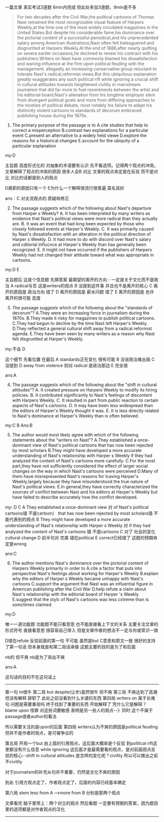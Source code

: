 一篇文章 真实考试3道题 6min内完成
但此处多加3道题，9min差不多

>For two decades after the Civil War,the political cartoons of Thomas Nast remained the most recognizable visual feature of Harpers Weekly,at the time one of the most widely circulated magazines
in the United States.But despite his considerable fame,his dominance over the pictorial content of a
successful periodical,and his unprecedented salary among American illustrations,Nast often felt
beleaguered and disgruntled at Harpers Weekly.At the end of 1886,after nearly quitting on severa
earlier occasions,he declined to renew his contract with his publishers.Writers on Nast have commonly
blamed his dissatisfaction and waning influence at the firm upon political feuding with the management.
allegedly an increasing conservative group reluctant to tolerate Nast's radical,reformist views.But this
ubiquitous explanation greatly exaggerates any such political rift while ignoring a crucial shift in cultural
attitudes towards heightened civility in mainstream joumalism that did far more to fuel resentments
between the artist and his editorial board.Nast's alienation from his longtime employer stem
from divergent political goals and more from differing approaches to the niceties of political debate, most
notably his failure to adapt his distinctly violent cartoons to standards of decorum embraced publishing house during the 1870s.

1. The primary purpose of the passage is to 
A.cite studies that help to correct a misperception
B.contrast two explanations for a particular event
C.present an alternative to a widely held viewe
D.explore the reasons for a historical changee
E.account for the ubiquity of a particular explanation

my:D

主旨题 高度形式化的 对抽象的术语要有认识 先不看选项。记得两个观点的冲突。文章解释了观点的冲突的原因 
很多人会B 对比 文章的观点肯定是在反驳 而不是对比 对比的话都是别人的观点

D离职的原因只有一个
E为什么一个解释很流行很普遍 莫名其妙

ans：C 对主流观点的 质疑和修正


2. The passage suggests which of the following about Nast's departure from Harper s Weekly?
A. It has been interpreted by many writers as evidence that Nast's political views were more radical than they actually are.
B. It was an event that had long been expected by those who closely followed events at Harper's Weekly.
C. It was primarily caused by Nast's dissatisfaction with an alteration in the political direction of Harper s Weekly.
D. It had more to do with discord over Nast's salary and cditorial influcnce at Harper's Weekly than has generally been recognized.
E. It might not have occurred if the publishers of Harpers Weekly had not changed their attitude toward what was appropriate in cartoons.

my:D E

主旨题后 这是个信息题 先猜答案 最期望的离开的方向 - 一定是关于文化而不是政治
A radical与否 这是writers的观点
B 没提到这件事 并且也不是离开的核心
C 离开的原因是 政治方向  错了 
D 离开的原因是 薪水问题 错了
E 离开的原因是 也许 离开的很可能 态度

3. The passage suggests which of the following about the "standards of decorum"?
A.They were an increasing force in journalism during the 1870s.
B.They made it risky for magazines to publish political cartoons.
C.They had begun to decline by the time Nast left Harper's Weekly.
D.They reflected a general cultural shift away from a radical reformist agenda.
E.They have been seen by many writers as a reason why Nast felt disgruntled at Harper's Weekly.

my:不会 D

这个细节 先看位置 在最后
A standards正在变化 很有可能 
B 没说政治难出版
C 没提到
D away from violence 则对 radical 是政治那边 
E 完全错

ans:A

4. The passage suggests which of the following about the "shift in cultural attitudes"?
A. It created pressure on Harpers Weekly to modify its hiring policies.
B. It contributed significantly to Nast's feelings of discontent with Harpers Weekly.
C. It resulted in part from public reaction to certain aspects of Nast's cartoons.
D. It may have been less widespread than the editors of Harper's Weekly thought it was.
E. It is less directly related to Nast's dominance at Harper's Weekly than is often believed.

my:C  B
Ans:B


5. The author would most likely agree with which of the following statements about the "writers on Nast"?
A.They established a once-dominant view of Nast's political cartoons that has now been rejected by most scholars
B.They might have developed a more accurate understanding of Nast's relationship with Harper s Weekly if they had analyzed the content of Nast's cartoons more carefully.
C.For the most part,they have not sufficiently considered the effect of larger social changes on the way in which Nast's cartoons were perceived
D.Many of them have misrepresented Nast's reasons for lcaving Harper's Weekly,largely because they have misunderstood the true nature of Nast's political views.
E.In general,they have correctly characterized the sources of conflict between Nast and his editors at Harper's Weekly but have failed to describe accurately how the conflict developed.

my:  D  C
A They established a once-dominant view 对 of Nast's political cartoons错 不是cartoon） that has now been rejected by most scholars错 不能代表别的观点
B They might have developed a more accurate understanding of Nast's relationship with Harper s Weekly 对 if they had analyzed the content of Nast's
cartoons 错 不是cartoons
C 对了 社会的变化 cultural change
D 前半句对 完美 错在political 
E correct已经错了 这题的预期肯定是wrong

ans:C


6. The author mentions Nast's dominance over the pictorial content of Harpers Weekly primarily in order to
A.cite a factor that puts into perspective Nast's feelings about working for Harper's Weekly
B.explain why the editors of Harper s Weekly became unhappy with Nast's cartoons
C.support the argument that Nast was an influential figure in American publishing after the Civil War
D.help refute a claim about Nast's relationship with the editorial board of Harper 's Weekly
E.suggest that the stylc of Nast's cartoons was less cxtreme than is somctimes claimed


my:D

唯一一道功能题 功能题不能只看意思 也不能直接看上下文的关系 主要关注文章的形式符号
直接看意思 很容易自己带入 但是文章作者的想法不一定与你或常识一致

D错在refute 反驳前面的第一句 不可能  虽然是but
C意思和原文一致 很好的支持了第一句话  但本身就是和第二局话承接 这题主要的目的是为了和后面

nb的 但不爽  nb是为了突出不爽

ans:A

这句话的目的不在这句话上 



---

第一句 tn很牛 
第二局 but despite(让步)虽然很牛 但不爽
第三局 不爽达到了高潮 但没有解释 辞职了
此处之前没看到什么关键的东西
第四局 writers on  属于长难句 问题是需要重视吗 
终于找到了重要的东西 开始解释了 凭什么它是解释？
blame upon 怪罪 对这些词要敏感 表明是另一些人的观点--》同时 这个不属于passage或者author的看法

所以需要关注的是upon的后面 
第四局 writers认为不爽的原因是political feuding 但并不是作者的观点，是可被争议的

第五局 开局一个but 由上面的引用观点，这后面大概率是个反驳
到political rift这里都没有什么信息
while ignoring 这后面才是最需要看的观点，是对前面观点反驳的核心--shift in cultural attitudes
是怎样的变化呢？civility 所以可以推出之前不civility

对于journalism的补充从句并不重要，仍然是文化不爽的原因

到此 引用方观点定了，作者观点定了，后面的内容已经基本确定

第六局 stem less from A -->more from B 分别是那两个观点

文章看完 脑子里带上：两个对立的观点
然后看题 一定要有预期的答案，因为题目里的选项都是对作者观点的泛化 

---